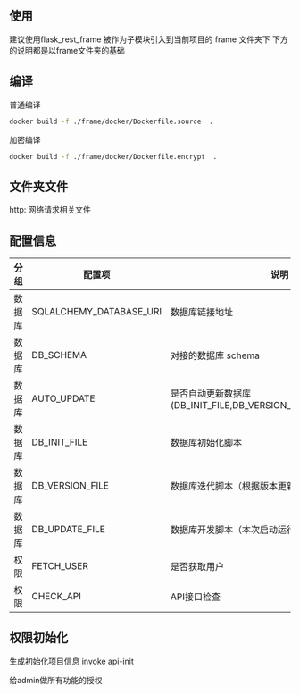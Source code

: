 ## 使用
建议使用flask_rest_frame 被作为子模块引入到当前项目的 frame 文件夹下
下方的说明都是以frame文件夹的基础

## 编译
普通编译
```bash
docker build -f ./frame/docker/Dockerfile.source  .
```

加密编译
```bash
docker build -f ./frame/docker/Dockerfile.encrypt  .
```

## 文件夹文件
http: 网络请求相关文件

## 配置信息
| 分组 | 配置项 | 说明 |
| --- | --- | --- |
| 数据库 | SQLALCHEMY_DATABASE_URI | 数据库链接地址 |
| 数据库 | DB_SCHEMA | 对接的数据库 schema |
| 数据库 | AUTO_UPDATE | 是否自动更新数据库(DB_INIT_FILE,DB_VERSION_FILE,DB_UPDATE_FILE) |
| 数据库 | DB_INIT_FILE | 数据库初始化脚本 |
| 数据库 | DB_VERSION_FILE | 数据库迭代脚本（根据版本更新） |
| 数据库 | DB_UPDATE_FILE | 数据库开发脚本（本次启动运行） |
| 权限 | FETCH_USER | 是否获取用户 |
| 权限 | CHECK_API | API接口检查 |

## 权限初始化
生成初始化项目信息
invoke api-init

给admin做所有功能的授权
